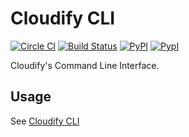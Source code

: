 # Cloudify CLI

[![Circle CI](https://circleci.com/gh/cloudify-cosmo/cloudify-cli.svg?style=shield)](https://circleci.com/gh/cloudify-cosmo/cloudify-cli)
[![Build Status](https://travis-ci.org/cloudify-cosmo/cloudify-cli.svg?branch=master)](https://travis-ci.org/cloudify-cosmo/cloudify-cli)
[![PyPI](http://img.shields.io/pypi/dm/cloudify.svg)](http://img.shields.io/pypi/dm/cloudify.svg)
[![PypI](http://img.shields.io/pypi/v/cloudify.svg)](http://img.shields.io/pypi/v/cloudify.svg)


Cloudify's Command Line Interface.

## Usage

See [Cloudify CLI](http://cloudify-cli.readthedocs.org/en/latest/)
